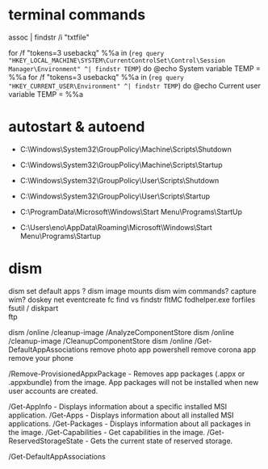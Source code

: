 # terminal commands

assoc | findstr /i "txtfile"

for /f "tokens=3 usebackq" %%a in (`reg query "HKEY_LOCAL_MACHINE\SYSTEM\CurrentControlSet\Control\Session Manager\Environment" ^| findstr TEMP`)  do @echo System variable TEMP = %%a
for /f "tokens=3 usebackq" %%a in (`reg query "HKEY_CURRENT_USER\Environment" ^| findstr TEMP`)  do @echo Current user variable TEMP = %%a

# autostart & autoend
- C:\Windows\System32\GroupPolicy\Machine\Scripts\Shutdown
- C:\Windows\System32\GroupPolicy\Machine\Scripts\Startup

- C:\Windows\System32\GroupPolicy\User\Scripts\Shutdown
- C:\Windows\System32\GroupPolicy\User\Scripts\Startup

- C:\ProgramData\Microsoft\Windows\Start Menu\Programs\StartUp
- C:\Users\eno\AppData\Roaming\Microsoft\Windows\Start Menu\Programs\Startup

# dism
dism set default apps ?
dism image mounts
dism wim commands?
 capture wim?
 doskey
 net
eventcreate
 fc
 find vs findstr
 fltMC
fodhelper.exe
 forfiles
 fsutil / diskpart	
 ftp

dism /online /cleanup-image /AnalyzeComponentStore
dism /online /cleanup-image /CleanupComponentStore
dism /online /Get-DefaultAppAssociations
	remove photo app powershell
	remove corona app
	remove your phone

 /Remove-ProvisionedAppxPackage - Removes app packages (.appx or .appxbundle)
                            from the image. App packages will not be installed
                            when new user accounts are created.

/Get-AppInfo            - Displays information about a specific installed MSI
                            application.
  /Get-Apps               - Displays information about all installed MSI
                            applications.
/Get-Packages           - Displays information about all packages in
                            the image.
 /Get-Capabilities       - Get capabilities in the image.
/Get-ReservedStorageState - Gets the current state of reserved storage.

/Get-DefaultAppAssociations